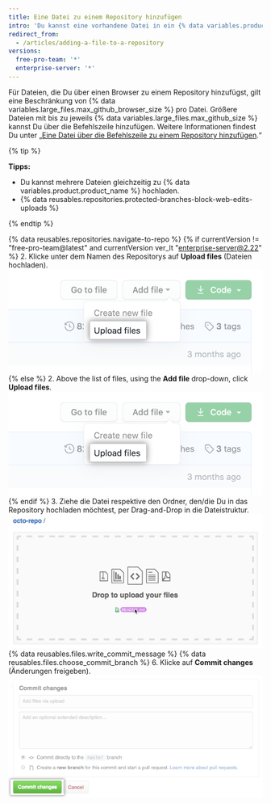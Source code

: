 ```yaml
---
title: Eine Datei zu einem Repository hinzufügen
intro: 'Du kannst eine vorhandene Datei in ein {% data variables.product.product_name %}-Repository hochladen und committen. Ziehe eine Datei per Drag-and-Drop in ein beliebiges Verzeichnis in der Dateistruktur, oder lade Dateien von der Hauptseite des Repositorys hoch.'
redirect_from:
  - /articles/adding-a-file-to-a-repository
versions:
  free-pro-team: '*'
  enterprise-server: '*'
---
```


Für Dateien, die Du über einen Browser zu einem Repository hinzufügst, gilt eine Beschränkung von {% data variables.large_files.max_github_browser_size %} pro Datei. Größere Dateien mit bis zu jeweils {% data variables.large_files.max_github_size %} kannst Du über die Befehlszeile hinzufügen. Weitere Informationen findest Du unter „[Eine Datei über die Befehlszeile zu einem Repository hinzufügen](/articles/adding-a-file-to-a-repository-using-the-command-line).“

{% tip %}

**Tipps:**
- Du kannst mehrere Dateien gleichzeitig zu {% data variables.product.product_name %} hochladen.
- {% data reusables.repositories.protected-branches-block-web-edits-uploads %}

{% endtip %}

{% data reusables.repositories.navigate-to-repo %}
{% if currentVersion != "free-pro-team@latest" and currentVersion ver_lt "enterprise-server@2.22" %}
2. Klicke unter dem Namen des Repositorys auf **Upload files** (Dateien hochladen). ![Schaltfläche „Upload files“ (Dateien hochladen)](/assets/images/help/repository/upload-files-button.png)
{% else %}
2. Above the list of files, using the **Add file** drop-down, click **Upload files**. !["Upload files" in the "Add file" dropdown](/assets/images/help/repository/upload-files-button.png)
{% endif %}
3. Ziehe die Datei respektive den Ordner, den/die Du in das Repository hochladen möchtest, per Drag-and-Drop in die Dateistruktur. ![Drag-und-Drop-Bereich](/assets/images/help/repository/upload-files-drag-and-drop.png)
{% data reusables.files.write_commit_message %}
{% data reusables.files.choose_commit_branch %}
6. Klicke auf **Commit changes** (Änderungen freigeben). ![Schaltfläche „Commit changes“ (Änderungen freigeben)](/assets/images/help/repository/commit-changes-button.png)
